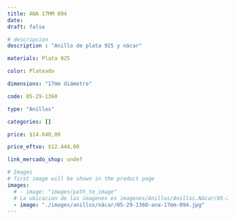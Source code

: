 ```yaml
---
title: ANA 17MM 094
date: 
draft: false

# descripcion
description : "Anillo de plata 925 y nácar"

materials: Plata 925

color: Plateado

dimensions: "17mm diámetro"

code: 05-29-1360

type: "Anillos"

categories: []

price: $14.640,00

price_eftvo: $12.444,00

link_mercado_shop: undef

# Images
# first image will be shown in the product page
images:
  # - image: "images/path_to_image"
  # La ubicacion de las imagenes es imagenes/Anillos/Anillos.Nácar/05-29-1360-ana-17mm-094
  - image: "./images/anillos/nácar/05-29-1360-ana-17mm-094.jpg"
---
```

